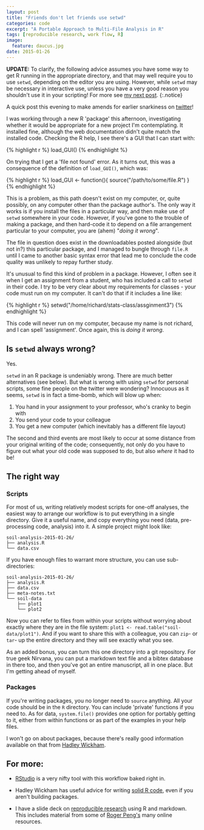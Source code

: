 ```yaml
---
layout: post
title: "Friends don't let friends use setwd"
categories: code
excerpt: "A Portable Approach to Multi-File Analysis in R"
tags: [reproducible research, work flow, R]
image:
  feature: daucus.jpg
date: 2015-01-26
---
```


**UPDATE:** To clarify, the following advice assumes you have some way to
get R running in the appropriate directory, and that may well require you
to use `setwd`, depending on the editor you are using. However, while
`setwd` may be necessary in interactive use, unless you have a very good
reason you shouldn't use it in your scripting! For more see
[my next post](http://plantarum.ca/code/setwd-part2/).
{:.notice}

A quick post this evening to make amends for earlier snarkiness on
[twitter](https://twitter.com/sedgeboy/status/559885042101784576)!

I was working through a new R 'package' this afternoon, investigating
whether it would be appropriate for a new project I'm contemplating. It
installed fine, although the web documentation didn't quite match the
installed code. Checking the R help, I see there's a GUI that I can start
with:

{% highlight r %}
load_GUI()
{% endhighlight %}

On trying that I get a 'file not found' error. As it turns out, this was a
consequence of the definition of `load_GUI()`, which was:

{% highlight r %}
load_GUI <- function(){
  source("/path/to/some/file.R")
}
{% endhighlight %}

This is a problem, as this path doesn't exist on my computer, or, quite
possibly, on any computer other than the package author's. The only way it
works is if you install the files in a particular way, and then make use of
`setwd` somewhere in your code. However, if you've gone to the trouble of
making a package, and then hard-code it to depend on a file arrangement
particular to your computer, you are (ahem) "*doing it wrong*".

The file in question does exist in the downloadables posted alongside (but
not in?) this particular package, and I managed to bungle through 
`file.R` until I came to another basic syntax error that lead me to
conclude the code quality was unlikely to repay further study.

It's unusual to find this kind of problem in a package. However, I often
see it when I get an assignment from a student, who has included a call to
`setwd` in their code. I try to be very clear about my requirements for
classes - your code must run on my computer. It can't do that if it
includes a line like:

{% highlight r %}
setwd("/home/richard/stats-class/assginment3")
{% endhighlight %}

This code will never run on my computer, because my name is not richard,
and I can spell 'assignment'. Once again, this is *doing it wrong*.

## Is `setwd` always wrong?

Yes.

`setwd` in an R package is undeniably wrong. There are much better
alternatives (see below). But what is wrong with using `setwd` for personal
scripts, some fine people on the twitter were wondering? Innocuous as it
seems, `setwd` is in fact a time-bomb, which will blow up when:

1. You hand in your assignment to your professor, who's cranky to begin
with
2. You send your code to your colleague
3. You get a new computer (which inevitably has a different file layout)

The second and third events are most likely to occur at some distance from
your original writing of the code; consequently, not only do you have to
figure out what your old code was supposed to do, but also *where* it had
to be!

## The right way

### Scripts
For most of us, writing relatively modest scripts for one-off analyses, the
easiest way to arrange our workflow is to put everything in a single
directory. Give it a useful name, and copy everything you need (data,
pre-processing code, analysis) into it. A simple project might look like:

    soil-analysis-2015-01-26/
    ├── analysis.R
    └── data.csv

If you have enough files to warrant more structure, you can use
sub-directories:

    soil-analysis-2015-01-26/
    ├── analysis.R
    ├── data.csv
    ├── meta-notes.txt
    └── soil-data
        ├── plot1
        └── plot2

Now you can refer to files from within your scripts without worrying about
exactly where they are in the file system: `plot1 <-
read.table("soil-data/plot1")`. And if you want to share this with a
colleague, you can `zip`- or `tar`- up the entire directory and they will
see exactly what you see.

As an added bonus, you can turn this one directory into a git repository.
For true geek Nirvana, you can put a markdown text file and a bibtex
database in there too, and then you've got an entire manuscript, all in one
place. But I'm getting ahead of myself.

### Packages

If you're writing packages, you no longer need to `source` anything. All
your code should be in the `R` directory. You can include 'private'
functions if you need to. As for data, `system.file()` provides one option
for portably getting to it, either from within functions or as part of the
examples in your help files.

I won't go on about packages, because there's really good information
available on that from [Hadley Wickham](http://r-pkgs.had.co.nz/).

## For more:

- [RStudio](http://www.rstudio.com/products/RStudio/) is a very
nifty tool with this workflow baked right in.

- Hadley Wickham has useful advice for writing
[solid R code](http://adv-r.had.co.nz/), even if you aren't building
packages.

- I have a slide deck on
[reproducible research](http://plantarum.ca/assets/docs/r-markdown.html)
using R and markdown. This includes material from some of
[Roger Peng's](https://github.com/rdpeng/courses) many online resources.
